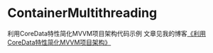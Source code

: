 # ContainerMultithreading
利用CoreData特性简化MVVM项目架构代码示例 文章见我的博客[《利用CoreData特性简化MVVM项目架构》](https://skyshen.cn/liyongcoredatatexingjianhuamvvmxiangmujiagou/)
